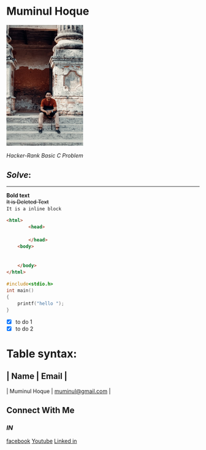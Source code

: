 # Muminul Hoque
<img src="./Image/me.jpg" width="200" title="profile Image">

_Hacker-Rank Basic C Problem_ <br/>
## _____Solve_____:

---
**Bold text** <br>
~~It is Deleted Text~~<br>
`It is a inline block`
```html 
<html>
        <head>

        </head>
    <body>

    
    </body>
</html>
```
```c
#include<stdio.h>
int main()
{
    printf("hello ");
}

```
- [x] to do 1
- [x] to do 2 <br/>
# Table syntax:
|   Name    |   Email   | 
---
|   Muminul Hoque   |   muminul@gmail.com   |
## Connect With Me 
### _IN_
[facebook][facebook] [Youtube][youtube] [Linked in][linked in]


<!--links are here -->
[facebook]:(http://www.facebook.com)
[Youtube]:(http://www.youtube.com)
[linked in]:(http://www.linkedin.com)
